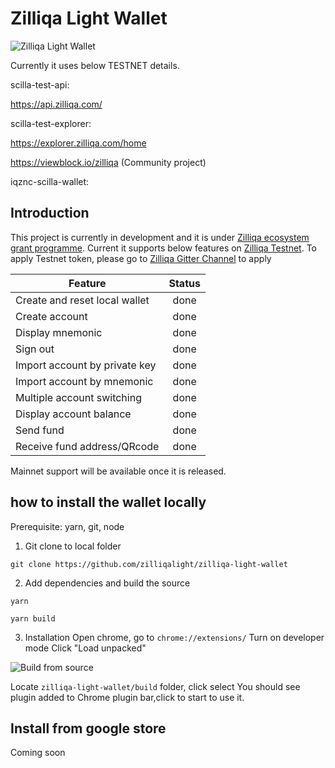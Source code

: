 # Zilliqa Light Wallet


![Zilliqa Light Wallet](https://github.com/zilliqalight/zilliqa-light-wallet/blob/master/assets/dashboard.png?v=1 "Zilliqa Light Wallet")


Currently it uses below TESTNET details.

scilla-test-api: 

https://api.zilliqa.com/

scilla-test-explorer: 

https://explorer.zilliqa.com/home

https://viewblock.io/zilliqa (Community project)


iqznc-scilla-wallet: 



## Introduction

This project is currently in development and it is under [Zilliqa ecosystem grant programme](https://blog.zilliqa.com/buildonzil-introducing-the-zilliqa-ecosystem-grant-programme-6ccb98892712). Current it supports below features on [Zilliqa Testnet](https://explorer.zilliqa.com/). To apply Testnet token, please go to [Zilliqa Gitter Channel](https://gitter.im/Zilliqa/General) to apply

| Feature        | Status           |
| ------------- |:-------------:|
| Create and reset local wallet      | done |
| Create account      | done      |
| Display mnemonic | done      |
| Sign out | done      |
| Import account by private key | done      |
| Import account by mnemonic | done      |
| Multiple account switching | done      |
| Display account balance | done      |
| Send fund | done      |
| Receive fund address/QRcode | done      |

Mainnet support will be available once it is released.

## how to install the wallet locally

Prerequisite: yarn, git, node

1. Git clone to local folder

```git clone https://github.com/zilliqalight/zilliqa-light-wallet```

2. Add dependencies and build the source

```yarn```

```yarn build```

3. Installation
Open chrome, go to `chrome://extensions/`
Turn on developer mode
Click "Load unpacked"

![Build from source](https://github.com/zilliqalight/zilliqa-light-wallet/blob/master/assets/chromeextension.png "Chrom Extension")

Locate ```zilliqa-light-wallet/build``` folder, click select
You should see plugin added to Chrome plugin bar,click to start to use it.

## Install from google store
Coming soon
